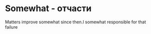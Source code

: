 # Somewhat - отчасти




Matters improve somewhat  since then.I somewhat responsible for that failure